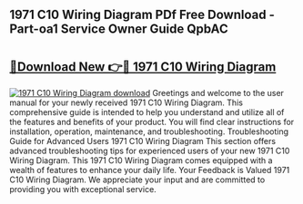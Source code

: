 ## 1971 C10 Wiring Diagram PDf Free Download - Part-oa1 Service Owner Guide QpbAC

# <h2><a href="http://dfpdvhr.blite.top/?on=1971+C10+Wiring+Diagram">🔗Download New 👉🔴 1971 C10 Wiring Diagram</a></h2>

[![1971 C10 Wiring Diagram download](https://i.imgur.com/lujVjoI.png)](http://dfpdvhr.blite.top/?on=1971+C10+Wiring+Diagram)
Greetings and welcome to the user manual for your newly received 1971 C10 Wiring Diagram. This comprehensive guide is intended to help you understand and utilize all of the features and benefits of your product. You will find clear instructions for installation, operation, maintenance, and troubleshooting. Troubleshooting Guide for Advanced Users 1971 C10 Wiring Diagram This section offers advanced troubleshooting tips for experienced users of your new 1971 C10 Wiring Diagram. This 1971 C10 Wiring Diagram comes equipped with a wealth of features to enhance your daily life. Your Feedback is Valued 1971 C10 Wiring Diagram. We appreciate your input and are committed to providing you with exceptional service.
